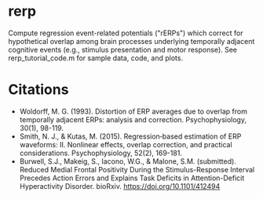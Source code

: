 # rerp
Compute regression event-related potentials ("rERPs") which correct for hypothetical overlap among brain processes underlying temporally adjacent cognitive events (e.g., stimulus presentation and motor response). See rerp_tutorial_code.m for sample data, code, and plots.

# Citations
* Woldorff, M. G. (1993). Distortion of ERP averages due to overlap from temporally adjacent ERPs: analysis and correction. Psychophysiology, 30(1), 98-119.
* Smith, N. J., & Kutas, M. (2015). Regression‐based estimation of ERP waveforms: II. Nonlinear effects, overlap correction, and practical considerations. Psychophysiology, 52(2), 169-181.
* Burwell, S.J., Makeig, S., Iacono, W.G., & Malone, S.M. (submitted). Reduced Medial Frontal Positivity During the Stimulus-Response Interval Precedes Action Errors and Explains Task Deficits in Attention-Deficit Hyperactivity Disorder. bioRxiv. https://doi.org/10.1101/412494
